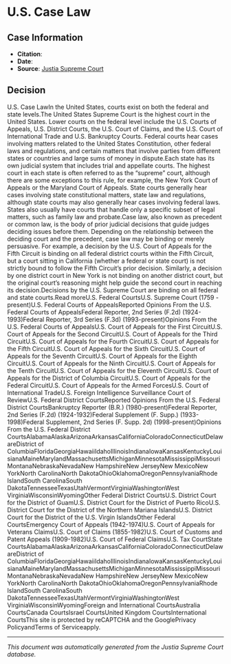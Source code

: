 # U.S. Case Law

## Case Information

- **Citation**: 
- **Date**: 
- **Source**: [Justia Supreme Court](https://law.justia.com/cases/)

## Decision

U.S. Case LawIn the United States, courts exist on both the federal and state levels.The United States Supreme Court is the highest court in the United States. Lower courts on the federal level include the U.S. Courts of Appeals, U.S. District Courts, the U.S. Court of Claims, and the U.S. Court of International Trade and U.S. Bankruptcy Courts.  Federal courts hear cases involving matters related to the United States Constitution, other federal laws and regulations, and certain matters that involve parties from different states or countries and large sums of money in dispute.Each state has its own judicial system that includes trial and appellate courts.  The highest court in each state is often referred to as the “supreme” court, although there are some exceptions to this rule, for example, the New York Court of Appeals or the Maryland Court of Appeals.  State courts generally hear cases involving state constitutional matters, state law and regulations, although state courts may also generally hear cases involving federal laws. States also usually have courts that handle only a specific subset of legal matters, such as family law and probate.Case law, also known as precedent or common law, is the body of prior judicial decisions that guide judges deciding issues before them. Depending on the relationship between the deciding court and the precedent, case law may be binding or merely persuasive. For example, a decision by the U.S. Court of Appeals for the Fifth Circuit is binding on all federal district courts within the Fifth Circuit, but a court sitting in California (whether a federal or state court) is not strictly bound to follow the Fifth Circuit’s prior decision. Similarly, a decision by one district court in New York is not binding on another district court, but the original court’s reasoning might help guide the second court in reaching its decision.Decisions by the U.S. Supreme Court are binding on all federal and state courts.Read moreU.S. Federal CourtsU.S. Supreme Court (1759 - present)U.S. Federal Courts of AppealsReported Opinions From the U.S. Federal Courts of AppealsFederal Reporter, 2nd Series (F.2d) (1924-1993)Federal Reporter, 3rd Series (F.3d) (1993-present)Opinions From the U.S. Federal Courts of AppealsU.S. Court of Appeals for the First CircuitU.S. Court of Appeals for the Second CircuitU.S. Court of Appeals for the Third CircuitU.S. Court of Appeals for the Fourth CircuitU.S. Court of Appeals for the Fifth CircuitU.S. Court of Appeals for the Sixth CircuitU.S. Court of Appeals for the Seventh CircuitU.S. Court of Appeals for the Eighth CircuitU.S. Court of Appeals for the Ninth CircuitU.S. Court of Appeals for the Tenth CircuitU.S. Court of Appeals for the Eleventh CircuitU.S. Court of Appeals for the District of Columbia CircuitU.S. Court of Appeals for the Federal CircuitU.S. Court of Appeals for the Armed ForcesU.S. Court of International TradeU.S. Foreign Intelligence Surveillance Court of ReviewU.S. Federal District CourtsReported Opinions From the U.S. Federal District CourtsBankruptcy Reporter (B.R.) (1980-present)Federal Reporter, 2nd Series (F.2d) (1924-1932)Federal Supplement (F. Supp.) (1933-1998)Federal Supplement, 2nd Series (F. Supp. 2d) (1998-present)Opinions From the U.S. Federal District CourtsAlabamaAlaskaArizonaArkansasCaliforniaColoradoConnecticutDelawareDistrict of ColumbiaFloridaGeorgiaHawaiiIdahoIllinoisIndianaIowaKansasKentuckyLouisianaMaineMarylandMassachusettsMichiganMinnesotaMississippiMissouriMontanaNebraskaNevadaNew HampshireNew JerseyNew MexicoNew YorkNorth CarolinaNorth DakotaOhioOklahomaOregonPennsylvaniaRhode IslandSouth CarolinaSouth DakotaTennesseeTexasUtahVermontVirginiaWashingtonWest VirginiaWisconsinWyomingOther Federal District CourtsU.S. District Court for the District of GuamU.S. District Court for the District of Puerto RicoU.S. District Court for the District of the Northern Mariana IslandsU.S. District Court for the District of the U.S. Virgin IslandsOther Federal CourtsEmergency Court of Appeals (1942-1974)U.S. Court of Appeals for Veterans ClaimsU.S. Court of Claims (1855-1982)U.S. Court of Customs and Patent Appeals (1909-1982)U.S. Court of Federal ClaimsU.S. Tax CourtState CourtsAlabamaAlaskaArizonaArkansasCaliforniaColoradoConnecticutDelawareDistrict of ColumbiaFloridaGeorgiaHawaiiIdahoIllinoisIndianaIowaKansasKentuckyLouisianaMaineMarylandMassachusettsMichiganMinnesotaMississippiMissouriMontanaNebraskaNevadaNew HampshireNew JerseyNew MexicoNew YorkNorth CarolinaNorth DakotaOhioOklahomaOregonPennsylvaniaRhode IslandSouth CarolinaSouth DakotaTennesseeTexasUtahVermontVirginiaWashingtonWest VirginiaWisconsinWyomingForeign and International CourtsAustralia CourtsCanada CourtsIsrael CourtsUnited Kingdom CourtsInternational CourtsThis site is protected by reCAPTCHA and the GooglePrivacy PolicyandTerms of Serviceapply.

---
*This document was automatically generated from the Justia Supreme Court database.*
